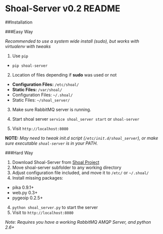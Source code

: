 # Shoal-Server v0.2 README

##Installation
 
###Easy Way

_Recommended to use a system wide install (sudo), but works with virtualenv with tweaks_

1. Use `pip`
  - `pip shoal-server`

2. Location of files depending if **sudo** was used or not
  - **Configuration Files:** `/etc/shoal/`
  - **Static Files:** `/var/shoal/`
  - Configuration Files: `~/.shoal/`
  - Static Files: `~/shoal_server/`

3. Make sure RabbitMQ server is running.

4. Start shoal server `service shoal_server start` or `shoal-server`
5. Visit `http://localhost:8080`

**NOTE:** _May need to tweak init.d script (`/etc/init.d/shoal_server`), or make sure executable `shoal-server` is in your PATH._


###Hard Way
1. Download Shoal-Server from [Shoal Project](http://github.com/hep-gc/shoal)
2. Move shoal-server subfolder to any working directory
3. Adjust configuration file included, and move it to `/etc/` or `~/.shoal/`
4. Install missing packages:
  - pika 0.9.1+
  - web.py 0.3+
  - pygeoip 0.2.5+

4. `python shoal_server.py` to start the server
5. Visit to `http://localhost:8080`

*Note: Requires you have a working RabbitMQ AMQP Server, and python 2.6+*

